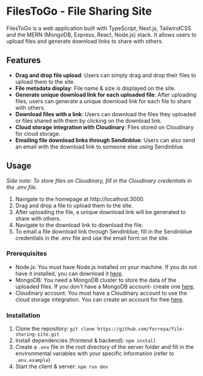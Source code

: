 # FilesToGo - File Sharing Site

FilesToGo is a web application built with TypeScript, Next.js, TailwindCSS and the MERN (MongoDB, Express, React, Node.js) stack. It allows users to upload files and generate download links to share with others.

## Features
- **Drag and drop file upload**: Users can simply drag and drop their files to upload them to the site.
- **File metadata display**: File name & size is displayed on the site.
- **Generate unique download link for each uploaded file**: After uploading files, users can generate a unique download link for each file to share with others.
- **Download files with a link**: Users can download the files they uploaded or files shared with them by clicking on the download link.
- **Cloud storage integration with Cloudinary**: Files stored on Cloudinary for cloud storage.
- **Emailing file download links through Sendinblue**: Users can also send an email with the download link to someone else using Sendinblue.

## Usage
_Side note: To store files on Cloudinary, fill in the Cloudinary credentials in the .env file._

1. Navigate to the homepage at http://localhost:3000.
2. Drag and drop a file to upload them to the site.
3. After uploading the file, a unique download link will be generated to share with others.
4. Navigate to the download link to download the file.
5. To email a file download link through Sendinblue, fill in the Sendinblue credentials in the .env file and use the email form on the site.

### Prerequisites
- Node.js: You must have Node.js installed on your machine. If you do not have it installed, you can download it [here](https://nodejs.org/en/download/).
- MongoDB: You need a MongoDB cluster to store the data of the uploaded files. If you don't have a MongoDB account- create one [here](https://account.mongodb.com/account/register).
- Cloudinary account: You must have a Cloudinary account to use the cloud storage integration. You can create an account for free [here](https://cloudinary.com/users/register/free).

### Installation
1. Clone the repository: `git clone https://github.com/forreya/file-sharing-site.git`
2. Install dependencies (frontend & backend): `npm install`
3. Create a `.env` file in the root directory of the server folder and fill in the environmental variables with your specific information (refer to `.env.example`)
4. Start the client & server: `npm run dev`
